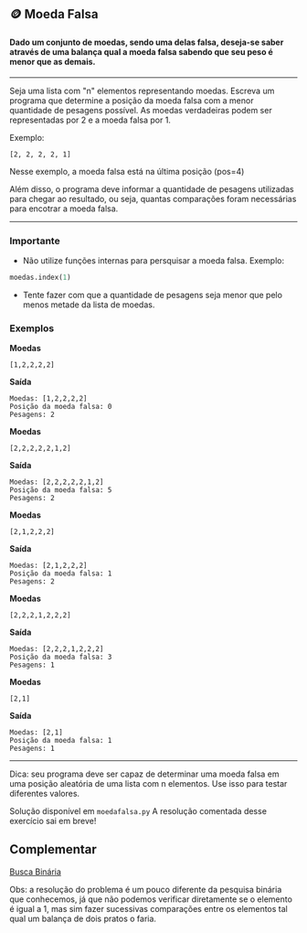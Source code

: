 ## 🪙 Moeda Falsa

#### Dado um conjunto de moedas, sendo uma delas falsa, deseja-se saber através de uma balança qual a moeda falsa sabendo que seu peso é menor que as demais.

***

Seja uma lista com "n" elementos representando moedas. Escreva
um programa que determine a posição da
moeda falsa com a menor quantidade de
pesagens possível. As moedas verdadeiras 
podem ser representadas por 2 e a moeda 
falsa por 1.

Exemplo:
```
[2, 2, 2, 2, 1]
```
Nesse exemplo, a moeda falsa está na última posição (pos=4)

Além disso, o programa deve informar a
quantidade de pesagens utilizadas
para chegar ao resultado, ou seja,
quantas comparações foram necessárias 
para encotrar a moeda falsa. 
***
### Importante
   * Não utilize funções internas para persquisar a moeda falsa.
   Exemplo:
```python
moedas.index(1)
```
   * Tente fazer com que a quantidade de pesagens seja menor que pelo menos metade da lista de moedas.

### Exemplos

**Moedas**
```
[1,2,2,2,2]
```
**Saída**
```
Moedas: [1,2,2,2,2]
Posição da moeda falsa: 0
Pesagens: 2
```

**Moedas**
```
[2,2,2,2,2,1,2]
```
**Saída**
```
Moedas: [2,2,2,2,2,1,2]
Posição da moeda falsa: 5
Pesagens: 2
```
**Moedas**
```
[2,1,2,2,2]
```
**Saída**
```
Moedas: [2,1,2,2,2]
Posição da moeda falsa: 1
Pesagens: 2
```
**Moedas**
```
[2,2,2,1,2,2,2]
```
**Saída**
```
Moedas: [2,2,2,1,2,2,2]
Posição da moeda falsa: 3
Pesagens: 1
```
**Moedas**
```
[2,1]
```
**Saída**
```
Moedas: [2,1]
Posição da moeda falsa: 1
Pesagens: 1
```
***

Dica: seu programa deve ser capaz de determinar uma moeda falsa em uma posição aleatória de uma lista com n elementos. Use isso para testar diferentes valores.

Solução disponível em `moedafalsa.py`
A resolução comentada desse exercício sai em breve!


## Complementar

[Busca Binária](https://pt.m.wikipedia.org/wiki/Pesquisa_bin%C3%A1ria)

Obs: a resolução do problema é um pouco diferente da pesquisa binária que conhecemos, já que não podemos verificar diretamente se o elemento é igual a 1, mas sim fazer sucessivas comparações entre os elementos tal qual um balança de dois pratos o faria.
